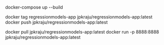 docker-compose up --build

docker tag regressionmodels-app jpkraju/regressionmodels-app:latest
docker push jpkraju/regressionmodels-app:latest

docker pull jpkraju/regressionmodels-app:latest
docker run -p 8888:8888 jpkraju/regressionmodels-app:latest
